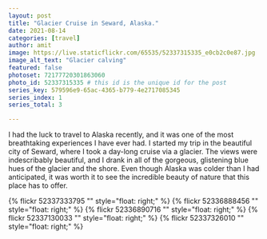 ```yaml
---
layout: post
title: "Glacier Cruise in Seward, Alaska."
date: 2021-08-14
categories: [travel]
author: amit
image: https://live.staticflickr.com/65535/52337315335_e0cb2c0e87.jpg
image_alt_text: "Glacier calving"
featured: false
photoset: 72177720301863060
photo_id: 52337315335 # this id is the unique id for the post
series_key: 579596e9-65ac-4365-b779-4e2717085345
series_index: 1
series_total: 3

---
```



I had the luck to travel to Alaska recently, and it was one of the most breathtaking experiences I have ever had. I started my trip in the beautiful city of Seward, where I took a day-long cruise via a glacier. The views were indescribably beautiful, and I drank in all of the gorgeous, glistening blue hues of the glacier and the shore. Even though Alaska was colder than I had anticipated, it was worth it to see the incredible beauty of nature that this place has to offer.

{% flickr 52337333795 "" style="float: right;"
 %}
{% flickr 52336888456 "" style="float: right;"
 %}
{% flickr 52336890716 "" style="float: right;"
 %}
{% flickr 52337130033 "" style="float: right;"
 %}
{% flickr 52337326010 "" style="float: right;"
 %}

